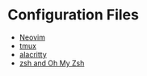 # Configuration Files

* [Neovim](https://github.com/neovim/neovim)
* [tmux](https://github.com/tmux/tmux)
* [alacritty](https://github.com/alacritty/alacritty)
* [zsh and Oh My Zsh](https://github.com/ohmyzsh/ohmyzsh)
